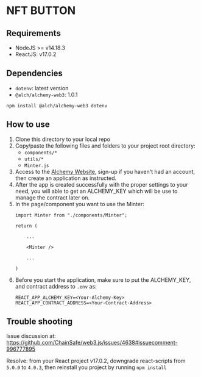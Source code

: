 # NFT BUTTON
## Requirements
- NodeJS >= v14.18.3
- ReactJS: v17.0.2

## Dependencies
- `dotenv`: latest version
- `@alch/alchemy-web3`: 1.0.1

`npm install @alch/alchemy-web3 dotenv`

## How to use

1. Clone this directory to your local repo
2. Copy/paste the following files and folders to your project root directory:
    - `components/*`
    - `utils/*`
    - `Minter.js`
3. Access to the [Alchemy Website](https://www.alchemy.com), sign-up if you haven't had an account, then create an application as instructed.
4. After the app is created successfully with the proper settings to your need, you will able to get an ALCHEMY_KEY which will be use to manage the contract later on.
5. In the page/component you want to use the Minter:
    ```
    import Minter from "./components/Minter";

    return (

        ...

        <Minter />

        ...
        
    )

    ```
6. Before you start the application, make sure to put the ALCHEMY_KEY, and contract address to `.env` as:
    ```
    REACT_APP_ALCHEMY_KEY=<Your-Alchemy-Key>
    REACT_APP_CONTRACT_ADDRESS=<Your-Contract-Address>
    ```

## Trouble shooting
Issue discussion at: https://github.com/ChainSafe/web3.js/issues/4638#issuecomment-996777895

Resolve: from your React project v17.0.2, downgrade react-scripts from `5.0.0` to `4.0.3`, then reinstall you project by running `npm install`

